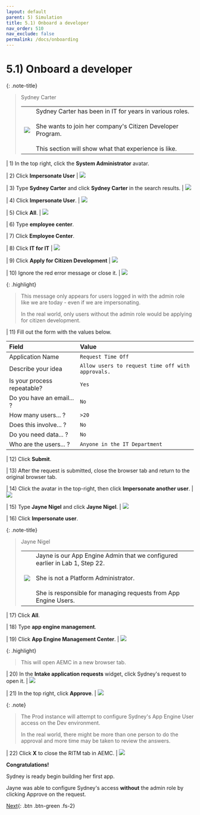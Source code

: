 ```yaml
---
layout: default
parent: 5) Simulation
title: 5.1) Onboard a developer
nav_order: 510
nav_exclude: false
permalink: /docs/onboarding
---
```


# 5.1) Onboard a developer

{: .note-title}
> Sydney Carter
> <table>
> <tbody>
> <tr>
> <td>
> <img src="https://creatorworkflowsnow.github.io/lab-aemc/assets/images/2023-03-28-15-52-55.png">
> </td>
> <td>
> Sydney Carter has been in IT for years in various roles.<br/>
> <br/>
> She wants to join her company's Citizen Developer Program.<br/>
> <br/>
> This section will show what that experience is like.
> </td>
> </tr>
> </tbody>
> </table>

| 1) In the top right, click the **System Administrator** avatar.

| 2) Click **Impersonate User**
| ![](../assets/images/2023-03-14-12-31-53.png)

| 3) Type **Sydney Carter** and click **Sydney Carter** in the search results.
| ![](../assets/images/2023-03-14-12-34-01.png)

| 4) Click **Impersonate User**. 
| ![](../assets/images/2023-03-14-12-34-24.png)

| 5) Click **All**.
| ![](../assets/images/2023-03-14-12-35-45.png)

| 6) Type **employee center**.

| 7) Click **Employee Center**.

| 8) Click **IT for IT** 
| ![](../assets/images/2023-03-14-12-36-45.png)

| 9) Click **Apply for Citizen Development**
| ![](../assets/images/2023-03-14-12-37-08.png)

| 10) Ignore the red error message or close it.
| ![](../assets/images/2023-03-14-12-37-43.png)

{: .highlight}
> This message only appears for users logged in with the admin role like we are today - even if we are impersonating.
>
> In the real world, only users without the admin role would be applying for citizen development. 

| 11) Fill out the form with the values below. 

| Field | Value 
|:---|:---
| Application Name | ```Request Time Off``` 
| Describe your idea | ```Allow users to request time off with approvals.```
| Is your process repeatable? | ```Yes```
| Do you have an email... ? | ```No```
| How many users... ? | ```>20```
| Does this involve... ? | ```No```
| Do you need data... ? | ```No```
| Who are the users... ? | ```Anyone in the IT Department```

| 12) Click **Submit**.

| 13) After the request is submitted, close the browser tab and return to the original browser tab. 

| 14) Click the avatar in the top-right, then click **Impersonate another user**.
| ![](../assets/images/2023-03-14-12-44-50.png)

| 15) Type **Jayne Nigel** and click **Jayne Nigel**.
| ![](../assets/images/2023-03-14-12-45-21.png)

| 16) Click **Impersonate user**.

{: .note-title}
> Jayne Nigel
> <table>
> <tbody>
> <tr>
> <td>
> <img src="https://creatorworkflowsnow.github.io/lab-aemc/assets/images/2023-03-28-16-42-23.png">
> </td>
> <td>
> Jayne is our App Engine Admin that we configured earlier in Lab 1, Step 22.<br/>
> <br/>
> She is not a Platform Administrator.<br/>
> <br/>
> She is responsible for managing requests from App Engine Users.
> </td>
> </tr>
> </tbody>
> </table>

| 17) Click **All**.

| 18) Type **app engine management**.

| 19) Click **App Engine Management Center**.
| ![](../assets/images/2023-04-25-10-57-02.png)

{: .highlight}
> This will open AEMC in a new browser tab.

| 20) In the **Intake application requests** widget, click Sydney's request to open it. 
| ![](../assets/images/2023-03-14-12-49-13.png)

| 21) In the top right, click **Approve**.
| ![](../assets/images/2023-03-14-12-50-13.png)

{: .note}
> The Prod instance will attempt to configure Sydney's App Engine User access on the Dev environment.
>
> In the real world, there might be more than one person to do the approval and more time may be taken to review the answers.

| 22) Click **X** to close the RITM tab in AEMC.
| ![](../assets/images/2023-03-14-12-52-16.png)

**Congratulations!** 

Sydney is ready begin building her first app.

Jayne was able to configure Sydney's access **without** the admin role by clicking Approve on the request.

[Next](/lab-aemc/docs/build-app){: .btn .btn-green .fs-2}